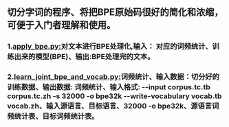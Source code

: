 ## 切分字词的程序、将把BPE原始码很好的简化和浓缩，可便于入门者理解和使用。
### 1.[apply_bpe.py:](https://github.com/Shajiu/NLP_Machine-Translation/blob/master/BPE/apply_bpe.py)对文本进行BPE处理化,输入： 对应的词频统计、训练出来的模型(BPE)、输出:BPE处理完的文本。
### 2.[learn_joint_bpe_and_vocab.py:](https://github.com/Shajiu/NLP_Machine-Translation/blob/master/BPE/learn_joint_bpe_and_vocab.py)词频统计、输入数据：切分好的训练数据、输出数据: 词频统计、输入格式: --input corpus.tc.tb corpus.tc.zh -s 32000 -o bpe32k --write-vocabulary vocab.tb vocab.zh、输入源语言、目标语言、32000 -o bpe32k、源语言词频统计表、目标词频统计表。


